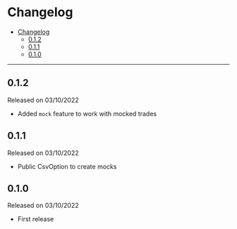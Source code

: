 # Changelog

- [Changelog](#changelog)
  - [0.1.2](#012)
  - [0.1.1](#011)
  - [0.1.0](#010)

---

## 0.1.2

Released on 03/10/2022

- Added `mock` feature to work with mocked trades

## 0.1.1

Released on 03/10/2022

- Public CsvOption to create mocks

## 0.1.0

Released on 03/10/2022

- First release
